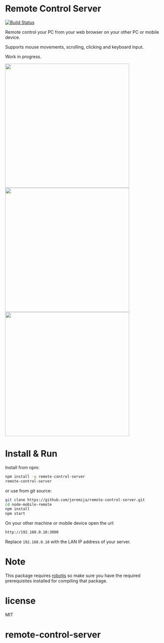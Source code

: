 # Remote Control Server

[![Build Status](https://travis-ci.org/jeremija/remote-control-server.svg?branch=master)](https://travis-ci.org/jeremija/remote-control-server)

Remote control your PC from your web browser on your other PC or mobile device.

Supports mouse movements, scrolling, clicking and keyboard input.

Work in progress.

<img src="http://i.imgur.com/38MzUIg.png" width="400px">
<img src="http://i.imgur.com/cn1IUK8.png" width="400px">
<img src="http://i.imgur.com/xtpgXoG.png" width="400px">

# Install & Run

Install from npm:

```bash
npm install -g remote-control-server
remote-control-server
```

or use from git source:

```bash
git clone https://github.com/jeremija/remote-control-server.git
cd node-mobile-remote
npm install
npm start
```

On your other machine or mobile device open the url:

```bash
http://192.168.0.10:3000
```

Replace `192.168.0.10` with the LAN IP address of your server.

# Note

This package requires [robotjs](https://www.npmjs.com/package/robotjs) so make
sure you have the required prerequisites installed for compiling that package.

# license

MIT
# remote-control-server
